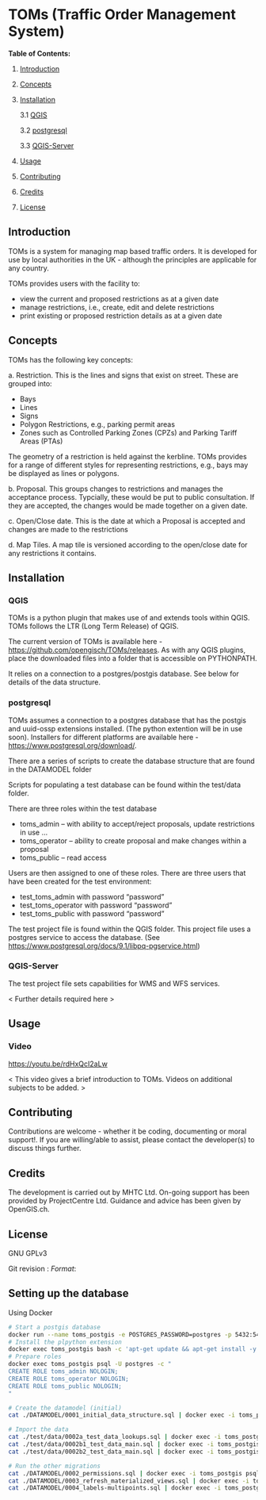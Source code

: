 
# **TOMs (Traffic Order Management System)**

**Table of Contents:**
1. [Introduction](##introduction)
2. [Concepts](##concepts)
3. [Installation](##installation)

    3.1 [QGIS](###qgis)
    
    3.2 [postgresql](###postgresql)
    
    3.3 [QGIS-Server](###qgis-server)
4. [Usage](##usage)
5. [Contributing](##contributing)
6. [Credits](##credits)
6. [License](##license)

<a name="introduction"/></a>
## **Introduction** 

TOMs is a system for managing map based traffic orders. It is developed for use by local authorities in the UK - although the principles are applicable for any country.


TOMs provides users with the facility to:
 - view the current and proposed restrictions as at a given date
 - manage restrictions, i.e., create, edit and delete restrictions
 - print existing or proposed restriction details as at a given date

<a name="concepts"></a>
## **Concepts** 

TOMs has the following key concepts:


a. Restriction. This is the lines and signs that exist on street. These are grouped into:
 - Bays
 - Lines
 - Signs
 - Polygon Restrictions, e.g., parking permit areas
 - Zones such as Controlled Parking Zones (CPZs) and Parking Tariff Areas (PTAs)

The geometry of a restriction is held against the kerbline. TOMs provides for a range of different styles for representing restrictions, e.g., bays may be displayed as lines or polygons.


b. Proposal. This groups changes to restrictions and manages the acceptance process. Typcially, these would be put to public consultation. If they are accepted, the changes would be made together on a given date.

c. Open/Close date. This is the date at which a Proposal is accepted and changes are made to the restrictions

d. Map Tiles. A map tile is versioned according to the open/close date for any restrictions it contains. 

<a name="installation"></a>
## **Installation** 

### **QGIS** <a name="qgis"></a>

TOMs is a python plugin that makes use of and extends tools within QGIS. TOMs follows the LTR (Long Term Release) of QGIS. 

The current version of TOMs is available here - https://github.com/opengisch/TOMs/releases. As with any QGIS plugins, place the downloaded files into a folder that is accessible on PYTHONPATH. 

It relies on a connection to a postgres/postgis database. See below for details of the data structure.


### **postgresql** <a name="postgresql"></a>
TOMs assumes a connection to a postgres database that has the postgis and uuid-ossp extensions installed. (The python extention will be in use soon). Installers for different platforms are available here - https://www.postgresql.org/download/.

There are a series of scripts to create the database structure that are found in the DATAMODEL folder

Scripts for populating a test database can be found within the test/data folder.
 
There are three roles within the test database
- toms_admin – with ability to accept/reject proposals, update restrictions in use …
- toms_operator – ability to create proposal and make changes within a proposal
- toms_public – read access

Users are then assigned to one of these roles. There are three users that have been created for the test environment:
- test_toms_admin with password “password”
- test_toms_operator with password “password”
- test_toms_public with password “password”

The test project file is found within the QGIS folder. This project file uses a postgres service to access the database. (See https://www.postgresql.org/docs/9.1/libpq-pgservice.html)

### **QGIS-Server** <a name="qgis-server"></a>

The test project file sets capabilities for WMS and WFS services.

< Further details required here >

## **Usage** <a name="usage"></a>
### Video

https://youtu.be/rdHxQcI2aLw

< This video gives a brief introduction to TOMs. Videos on additional subjects to be added. >

## **Contributing** <a name="contributing"></a>
Contributions are welcome - whether it be coding, documenting or moral support!. If you are willing/able to assist, please contact the developer(s) to discuss things further.

## **Credits** <a name="credits"></a>
The development is carried out by MHTC Ltd. On-going support has been provided by ProjectCentre Ltd. Guidance and advice has been given by OpenGIS.ch.

## **License** <a name="license"></a>
GNU GPLv3

Git revision : $Format:%H$


## Setting up the database

Using Docker

```bash
# Start a postgis database
docker run --name toms_postgis -e POSTGRES_PASSWORD=postgres -p 5432:5432 -d postgis/postgis:12-2.5
# Install the plpython extension
docker exec toms_postgis bash -c 'apt-get update && apt-get install -y postgresql-plpython3-$PG_MAJOR'
# Prepare roles
docker exec toms_postgis psql -U postgres -c "
CREATE ROLE toms_admin NOLOGIN;
CREATE ROLE toms_operator NOLOGIN;
CREATE ROLE toms_public NOLOGIN;
"

# Create the datamodel (initial)
cat ./DATAMODEL/0001_initial_data_structure.sql | docker exec -i toms_postgis psql -U postgres

# Import the data
cat ./test/data/0002a_test_data_lookups.sql | docker exec -i toms_postgis psql -U postgres
cat ./test/data/0002b1_test_data_main.sql | docker exec -i toms_postgis psql -U postgres
cat ./test/data/0002b2_test_data_main.sql | docker exec -i toms_postgis psql -U postgres

# Run the other migrations
cat ./DATAMODEL/0002_permissions.sql | docker exec -i toms_postgis psql -U postgres
cat ./DATAMODEL/0003_refresh_materialized_views.sql | docker exec -i toms_postgis psql -U postgres
cat ./DATAMODEL/0004_labels-multipoints.sql | docker exec -i toms_postgis psql -U postgres
```
